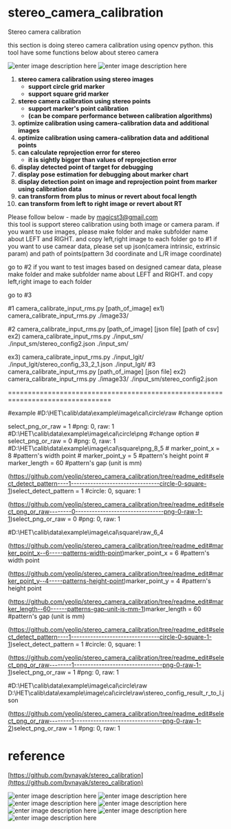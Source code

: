 # stereo_camera_calibration

Stereo camera calibration

this section is doing stereo camera calibration using opencv python.
this tool have some functions below about stereo camera

![enter image description here](./desc/StereoCalibrate_phase_one.png)
![enter image description here](./desc/StereoCalibrate_phase_two_three.png)

 1. **stereo camera calibration using stereo images**
    - **support circle grid marker**
    - **support square grid marker**
2. **stereo camera calibration using stereo points**
    - **support marker's point calibration** 
    - **(can be compare performance between calibration algorithms)**
3. **optimize calibration using camera-calibration data and additional images**
4. **optimize calibration using camera-calibration data and additional points**
5. **can calculate reprojection error for stereo** 
    - **it is sightly bigger than values of reprojection error**
6.  **display detected point  of target for debugging**
7.  **display pose estimation for debugging about marker chart**
8.  **display detection point on image and reprojection point from marker using calibration data**
9. **can transform from plus to minus or revert about focal length**
10. **can transform from left to right image or revert about RT**

Please follow below - made by  [magicst3@gmail.com](mailto:magicst3@gmail.com)  
this tool is support stereo calibration using both image or camera param. if you want to use images, please make folder and make subfolder name about LEFT and RIGHT. and copy left,right image to each folder go to #1 if you want to use camear data, please set up json(camera intrinsic, extrinsic param) and path of points(pattern 3d coordinate and L/R image coordinate)

go to #2 if you want to test images based on designed camear data, please make folder and make subfolder name about LEFT and RIGHT. and copy left,right image to each folder

go to #3

#1 camera_calibrate_input_rms.py [path_of_image] ex1) camera_calibrate_input_rms.py ./image33/

#2 camera_calibrate_input_rms.py [path_of_image] [json file] [path of csv] ex2) camera_calibrate_input_rms.py ./input_sm/ ./input_sm/stereo_config2.json ./input_sm/

ex3) camera_calibrate_input_rms.py ./input_lgit/ ./input_lgit/stereo_config_33_2_1.json ./input_lgit/ #3 camera_calibrate_input_rms.py [path_of_image] [json file] ex2) camera_calibrate_input_rms.py ./image33/ ./input_sm/stereo_config2.json

================================================================================

#example #D:\HET\calib\data\example\image\cal\circle\raw #change option

[](https://github.com/yeolip/stereo_camera_calibration/tree/readme_edit#select_png_or_raw--------1--------------------------------png-0-raw-1)select_png_or_raw = 1 #png: 0, raw: 1 #D:\HET\calib\data\example\image\cal\circle\png #change option # [](https://github.com/yeolip/stereo_camera_calibration/tree/readme_edit#select_png_or_raw--------0--------------------------------png-0-raw-1)select_png_or_raw = 0 #png: 0, raw: 1 #D:\HET\calib\data\example\image\cal\square\png_8_5 # [](https://github.com/yeolip/stereo_camera_calibration/tree/readme_edit#marker_point_x--8-----patterns-width-point)marker_point_x = 8 #pattern's width point # [](https://github.com/yeolip/stereo_camera_calibration/tree/readme_edit#marker_point_y--5-----patterns-height-point)marker_point_y = 5 #pattern's height point # [](https://github.com/yeolip/stereo_camera_calibration/tree/readme_edit#marker_length--60------patterns-gap-unit-is-mm)marker_length = 60 #pattern's gap (unit is mm)

(https://github.com/yeolip/stereo_camera_calibration/tree/readme_edit#select_detect_pattern----1--------------------------------circle-0-square-1)select_detect_pattern = 1 #circle: 0, square: 1

(https://github.com/yeolip/stereo_camera_calibration/tree/readme_edit#select_png_or_raw--------0--------------------------------png-0-raw-1-1)select_png_or_raw = 0 #png: 0, raw: 1

#D:\HET\calib\data\example\image\cal\square\raw_6_4

(https://github.com/yeolip/stereo_camera_calibration/tree/readme_edit#marker_point_x--6-----patterns-width-point)marker_point_x = 6 #pattern's width point

(https://github.com/yeolip/stereo_camera_calibration/tree/readme_edit#marker_point_y--4-----patterns-height-point)marker_point_y = 4 #pattern's height point

(https://github.com/yeolip/stereo_camera_calibration/tree/readme_edit#marker_length--60------patterns-gap-unit-is-mm-1)marker_length = 60 #pattern's gap (unit is mm)

(https://github.com/yeolip/stereo_camera_calibration/tree/readme_edit#select_detect_pattern----1--------------------------------circle-0-square-1-1)select_detect_pattern = 1 #circle: 0, square: 1

(https://github.com/yeolip/stereo_camera_calibration/tree/readme_edit#select_png_or_raw--------1--------------------------------png-0-raw-1-1)select_png_or_raw = 1 #png: 0, raw: 1

#D:\HET\calib\data\example\image\cal\circle\raw D:\HET\calib\data\example\image\cal\circle\raw\stereo_config_result_r_to_l.json

(https://github.com/yeolip/stereo_camera_calibration/tree/readme_edit#select_png_or_raw--------1--------------------------------png-0-raw-1-2)select_png_or_raw = 1 #png: 0, raw: 1

# reference

[https://github.com/bvnayak/stereo_calibration](https://github.com/bvnayak/stereo_calibration)


![enter image description here](./desc/detected_point.png)
![enter image description here](./desc/detected_point_square.png)
![enter image description here](./desc/distance.png)
![enter image description here](./desc/pose_estimate.png)
![enter image description here](./desc/reprojection_and_image_point.png)
![enter image description here](./desc/RT_XYZaxis.png)
![enter image description here](./desc/correcspond_epilines.png)
